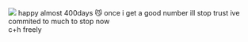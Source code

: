 <img src="https://i.postimg.cc/vBzJ7VJm/pontown.png"/> happy almost 400days 😼 once i get a good number ill stop trust ive commited to much to stop now <br>
c+h freely
